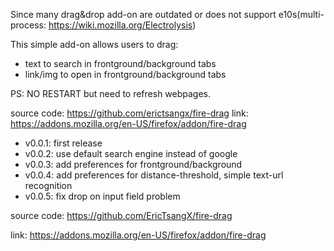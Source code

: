Since many drag&drop add-on are outdated or does not support
e10s(multi-process: <a href="https://wiki.mozilla.org/Electrolysis">https://wiki.mozilla.org/Electrolysis</a>)

This simple add-on allows users to drag:
<ul>
<li>text to search in frontground/background tabs</li>
<li>link/img to open in frontground/background tabs</li>
</ul>

PS: NO RESTART but need to refresh webpages.

source code: <a href="https://github.com/erictsangx/fire-drag">https://github.com/erictsangx/fire-drag</a>
link: <a href="https://addons.mozilla.org/en-US/firefox/addon/fire-drag">https://addons.mozilla.org/en-US/firefox/addon/fire-drag</a>

<ul>
<li>v0.0.1: first release</li>
<li>v0.0.2: use default search engine instead of google</li>
<li>v0.0.3: add preferences for frontground/background</li>
<li>v0.0.4: add preferences for distance-threshold, simple text-url recognition</li>
<li>v0.0.5: fix drop on input field problem</li>
</ul>

<p>source code: <a href="https://github.com/EricTsangX/fire-drag">https://github.com/EricTsangX/fire-drag</a></p>
<p>link: <a href="https://addons.mozilla.org/en-US/firefox/addon/fire-drag">https://addons.mozilla.org/en-US/firefox/addon/fire-drag</a></p>
